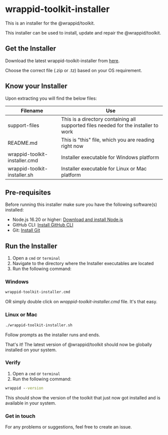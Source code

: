 # wrappid-toolkit-installer

This is an installer for the @wrappid/toolkit.

This installer can be used to install, update and repair the @wrappid/toolkit.

## Get the Installer

Download the latest wrappid-toolkit-installer from [here](https://github.com/wrappid/toolkit-installer/releases/latest).

Choose the correct file (.zip or .tz) based on your OS requirement.

## Know your Installer

Upon extracting you will find the below files:

| Filename | Use |
|---|---|
| support-files | This is a directory containing all supported files needed for the installer to work |
| README.md | This is "this" file, which you are reading right now |
| wrappid-toolkit-installer.cmd | Installer executable for Windows platform |
| wrappid-toolkit-installer.sh | Installer executable for Linux or Mac platform |

## Pre-requisites

Before running this installer make sure you have the following software(s) installed:

- Node.js 16.20 or higher: [Download and install Node.js](https://nodejs.org/)
- GitHub CLI: [Install GitHub CLI](https://cli.github.com/)
- Git: [Install Git](https://git-scm.com/)

## Run the Installer

1. Open a `cmd` or `terminal`
2. Navigate to the directory where the Installer executables are located
3. Run the following command:

### Windows
```cmd
wrappid-toolkit-installer.cmd
```
OR simply double click on _wrappid-toolkit-installer.cmd_ file. It's that easy.

### Linux or Mac
```bash
./wrappid-toolkit-installer.sh
```
Follow prompts as the installer runs and ends.

That's it! The latest version of @wrappid/toolkit should now be globally installed on your system.

### Verify
1. Open a `cmd` or `terminal`
2. Run the following command:
```cmd
wrappid --version
```
This should show the version of the toolkit that just now got installed and is available in your system.

### Get in touch
For any problems or suggestions, feel free to create an issue.
